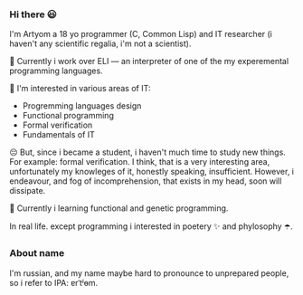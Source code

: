 ### Hi there 😃
I'm Artyom a 18 yo programmer (C, Common Lisp) and IT researcher (i haven't any scientific regalia, i'm not a scientist).

🔨 Currently i work over ELI — an interpreter of one of the my experemental programming languages.

🔭 I'm interested in various areas of IT:
- Progremming languages design
- Functional programming
- Formal verification
- Fundamentals of IT

😔 But, since i became a student, i haven't much time to study new things. For example: formal verification. I think, that is a very interesting area, unfortunately my knowleges of it, honestly speaking, insufficient. However, i endeavour, and fog of incomprehension, that exists in my head, soon will dissipate.

📖 Currently i learning functional and genetic programming.

In real life. except programming i interested in poetery ✨ and phylosophy ☂️.

### About name
I'm russian, and my name maybe hard to pronounce to unprepared people, so i refer to IPA: ɐrˈtʲɵm.
